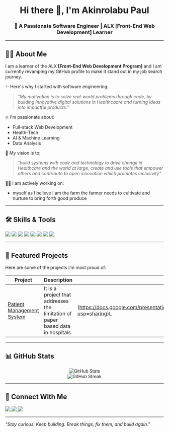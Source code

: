 <!-- Profile Banner or Greeting -->
<h1 align="center">Hi there 👋, I'm Akinrolabu Paul</h1>
<h3 align="center">🚀 A Passionate Software Engineer | ALX [Front-End Web Development] Learner</h3>

---

<!-- About Me -->
## 🙋‍♂️ About Me

I am a learner of the ALX **[Front-End Web Development Program]** and I am currently revamping my GitHub profile to make it stand out in my job search journey.

✨ Here's why I started with software engineering:  
> _"My motivation is to solve real-world problems through code, by building innovative digital solutions in Healthcaare and turning ideas into impactful products."_

🔥 I'm passionate about:  
- Full-stack Web Development 
- Health-Tech
- AI & Machine Learning  
- Data Analysis

🎯 My vision is to:  
> _"build systems with code and technology to drive change in Healthcare and the world at large, create and use tools that empower others and contribute to open innovation which promotes inclusivity"_

👨‍💻 I am actively working on:  
- myself as I believe I am the farm the farmer needs to cultivate and nurture to bring forth good produce

---

<!-- Skills Section -->
## 🛠️ Skills & Tools

<p align="left">
  <img src="https://img.shields.io/badge/C-00599C?style=flat&logo=c&logoColor=white" />
  <img src="https://img.shields.io/badge/Python-14354C?style=flat&logo=python&logoColor=white" />
  <img src="https://img.shields.io/badge/JavaScript-F7DF1E?style=flat&logo=javascript&logoColor=black" />
  <img src="https://img.shields.io/badge/React-20232A?style=flat&logo=react&logoColor=61DAFB" />
  <img src="https://img.shields.io/badge/Node.js-339933?style=flat&logo=nodedotjs&logoColor=white" />
  <img src="https://img.shields.io/badge/PostgreSQL-336791?style=flat&logo=postgresql&logoColor=white" />
  <img src="https://img.shields.io/badge/Linux-FCC624?style=flat&logo=linux&logoColor=black" />
  <img src="https://img.shields.io/badge/Git-F05032?style=flat&logo=git&logoColor=white" />
</p>

---

<!-- Projects Section -->
## 📂 Featured Projects

Here are some of the projects I’m most proud of:

| Project | Description | Tech Stack |
|--------|-------------|-------------|
| [Patient Management System](#) | It is a project that addresses the limitation of paper based data in hospitals. |(https://docs.google.com/presentation/d/1e8XBpT5M2UPItf034sD3AJrgxtt3Jw5bCPZVnboKxLs/edit?usp=sharing)L |


---

<!-- GitHub Stats Section -->
## 📊 GitHub Stats

<p align="center">
  <img src="https://github-readme-stats.vercel.app/api?username=[your-github-username]&show_icons=true&theme=radical" alt="GitHub Stats" />
  <br/>
  <img src="https://github-readme-streak-stats.herokuapp.com/?user=[your-github-username]&theme=radical" alt="GitHub Streak" />
</p>

---

<!-- Connect With Me -->
## 🤝 Connect With Me

<p align="left">
  <a href="https://www.linkedin.com/in/[your-linkedin-id]" target="_blank">
    <img src="https://img.shields.io/badge/LinkedIn-blue?style=flat&logo=linkedin&logoColor=white" />
  </a>
  <a href="mailto:[your.email@example.com]">
    <img src="https://img.shields.io/badge/Gmail-red?style=flat&logo=gmail&logoColor=white" />
  </a>
  <a href="https://twitter.com/[your-twitter-handle]" target="_blank">
    <img src="https://img.shields.io/badge/Twitter-1DA1F2?style=flat&logo=twitter&logoColor=white" />
  </a>
</p>

---

_“Stay curious. Keep building. Break things, fix them, and build again.”_
